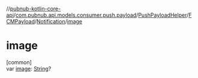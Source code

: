 //[pubnub-kotlin-core-api](../../../../../index.md)/[com.pubnub.api.models.consumer.push.payload](../../../index.md)/[PushPayloadHelper](../../index.md)/[FCMPayload](../index.md)/[Notification](index.md)/[image](image.md)

# image

[common]\
var [image](image.md): [String](https://kotlinlang.org/api/latest/jvm/stdlib/kotlin-stdlib/kotlin/-string/index.html)?
